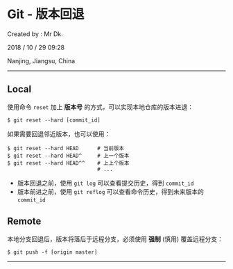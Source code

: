 # Git - 版本回退

Created by : Mr Dk.

2018 / 10 / 29 09:28

Nanjing, Jiangsu, China

---

## Local

使用命令 `reset` 加上 **版本号** 的方式，可以实现本地仓库的版本进退：

```console
$ git reset --hard [commit_id]
```

如果需要回退邻近版本，也可以使用：

```console
$ git reset --hard HEAD      # 当前版本
$ git reset --hard HEAD^     # 上一个版本
$ git reset --hard HEAD^^    # 上上个版本
                             # ...
```

* 版本回退之前，使用 `git log` 可以查看提交历史，得到 `commit_id`
* 版本前进之前，使用 `git reflog` 可以查看命令历史，得到未来版本的 `commit_id`

## Remote

本地分支回退后，版本将落后于远程分支，必须使用 **强制** (慎用) 覆盖远程分支：

```console
$ git push -f [origin master]
```

---

